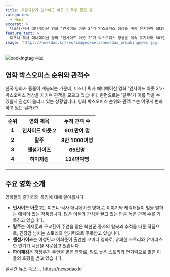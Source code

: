 ```yaml
---
title: 주말극장가 인사이드 아웃 2 독주 행진 중
categories:
  - News
excerpt: >
  디즈니·픽사 애니메이션 영화 ‘인사이드 아웃 2’가 박스오피스 정상을 계속 유지하며 601만 여 명의 관객을 모았다. 반면, 이제훈·구교환 주연의 한국 영화 ‘탈주’는 8만 1000여명의 관객을 끌었으며 2위로 밀려났다. ‘인사이드 아웃 2’와 ‘탈주’는 예매율에서도 1·2위를 다투고 있는 가운데, 이성민과 이희준 주연의 코미디 영화 ‘핸섬가이즈’와 하정우 주연의 ‘하이재킹’도 각각 3·4위를 기록 중이다.
feature_text: >
  디즈니·픽사 애니메이션 영화 ‘인사이드 아웃 2’가 박스오피스 정상을 계속 유지하며 601만 여 명의 관객을 모았다. 반면, 이제훈·구교환 주연의 한국 영화 ‘탈주’는 8만 1000여명의 관객을 끌었으며 2위로 밀려났다. ‘인사이드 아웃 2’와 ‘탈주’는 예매율에서도 1·2위를 다투고 있는 가운데, 이성민과 이희준 주연의 코미디 영화 ‘핸섬가이즈’와 하정우 주연의 ‘하이재킹’도 각각 3·4위를 기록 중이다.
image: 'https://newsdao.kr/res/images/meta/newsdao_breakingnews.jpg'
---
```


<p><img src="https://newsdao.kr/res/images/meta/newsdao_breakingnews.jpg" alt="bookingtag 속보" /></p>

<h2 data-ke-size="size26">영화 박스오피스 순위와 관객수</h2>

<p data-ke-size="size16">한국 영화가 줄줄이 개봉되는 가운데, 디즈니·픽사 애니메이션 영화 '인사이드 아웃 2'가 박스오피스 정상을 지키며 관객을 모으고 있습니다. 한편으로는 '탈주'가 이를 막을 수 있을지 관심이 쏠리고 있는 상황입니다. 영화 박스오피스 순위와 관객 수는 어떻게 변화하고 있는 걸까요?</p>

<table>
  <tr>
    <th>순위</th>
    <th>영화 제목</th>
    <th>누적 관객 수</th>
  </tr>
  <tr>
    <td style="text-align: center; height: 17px;"><b>1</b></td>
    <td style="text-align: center; height: 17px;"><b>인사이드 아웃 2</b></td>
    <td style="text-align: center; height: 17px;"><b>601만여 명</b></td>
  </tr>
  <tr>
    <td style="text-align: center; height: 17px;"><b>2</b></td>
    <td style="text-align: center; height: 17px;"><b>탈주</b></td>
    <td style="text-align: center; height: 17px;"><b>8만 1000여명</b></td>
  </tr>
  <tr>
    <td style="text-align: center; height: 17px;"><b>3</b></td>
    <td style="text-align: center; height: 17px;"><b>핸섬가이즈</b></td>
    <td style="text-align: center; height: 17px;"><b>65만명</b></td>
  </tr>
  <tr>
    <td style="text-align: center; height: 17px;"><b>4</b></td>
    <td style="text-align: center; height: 17px;"><b>하이재킹</b></td>
    <td style="text-align: center; height: 17px;"><b>124만여명</b></td>
  </tr>
</table>

<hr>

<h2 data-ke-size="size26">주요 영화 소개</h2>

<p data-ke-size="size16">영화들의 줄거리와 특징에 대해 알아봅시다.</p>

<ul>
  <li><b>인사이드 아웃 2</b>는 디즈니·픽사 애니메이션 영화로, 이야기와 캐릭터들이 빛을 발하는 매력이 있는 작품입니다. 많은 이들의 관심을 끌고 있는 만큼 높은 관객 수를 기록하고 있습니다.</li>
  <li><b>탈주</b>는 이제훈과 구교환이 주연을 맡은 북한군 중사의 탈북과 추적을 다룬 작품으로, 긴장감 넘치는 스토리와 연기력으로 주목받고 있습니다.</li>
  <li><b>핸섬가이즈</b>는 이성민과 이희준이 출연한 코미디 영화로, 유쾌한 스토리와 유머러스한 연기가 시선을 사로잡고 있습니다.</li>
  <li><b>하이재킹</b>은 하정우가 주연을 맡은 영화로, 밀도 높은 스토리와 연기력으로 많은 이들의 호평을 받고 있습니다.</li>
</ul>
실시간 뉴스 속보는, <a href="https://newsdao.kr" rel="dofollow">https://newsdao.kr</a>


